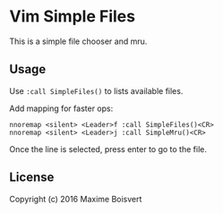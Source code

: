 # Vim Simple Files

This is a simple file chooser and mru.

## Usage

Use `:call SimpleFiles()` to lists available files.

Add mapping for faster ops:
```
nnoremap <silent> <Leader>f :call SimpleFiles()<CR>
nnoremap <silent> <Leader>j :call SimpleMru()<CR>
```

Once the line is selected, press enter to go to the file.

## License

Copyright (c) 2016 Maxime Boisvert
